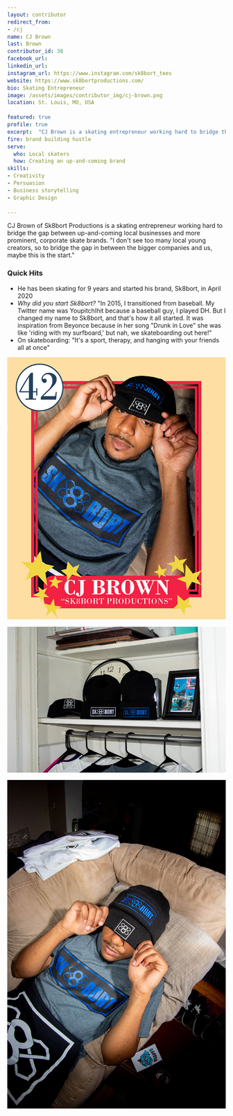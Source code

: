 ```yaml
---
layout: contributor
redirect_from:
- /cj
name: CJ Brown
last: Brown
contributor_id: 38
facebook_url: 
linkedin_url: 
instagram_url: https://www.instagram.com/sk8bort_tees
website: https://www.sk8bortproductions.com/
bio: Skating Entrepreneur
image: /assets/images/contributor_img/cj-brown.png
location: St. Louis, MO, USA

featured: true
profile: true
excerpt:  "CJ Brown is a skating entrepreneur working hard to bridge the gap between up-and-coming more corporate skate brands."
fire: brand building hustle
serve:
  who: Local skaters
  how: Creating an up-and-coming brand
skills:
- Creativity
- Persuasion
- Business storytelling
- Graphic Design

---
```

CJ Brown of Sk8bort Productions is a skating entrepreneur working hard to bridge the gap between up-and-coming local businesses and more prominent, corporate skate brands. "I don't see too many local young creators, so to bridge the gap in between the bigger companies and us, maybe this is the start." 

### Quick Hits
- He has been skating for 9 years and started his brand, Sk8bort, in April 2020
- *Why did you start Sk8bort?* "In 2015, I transitioned from baseball. My Twitter name was YoupitchIhit because a baseball guy, I played DH. But I changed my name to Sk8bort, and that's how it all started. It was inspiration from Beyonce because in her song "Drunk in Love" she was like 'riding with my surfboard,' but nah, we skateboarding out here!"
- On skateboarding: "It's a sport, therapy, and hanging with your friends all at once"

![CJ Brown, 42](/assets/images/contributor_img/cj-brown/cj_001.jpg)

![Sk8bort hats and shirts](/assets/images/contributor_img/cj-brown/cj_002.jpg)

![CJ Brown modling Sk8bort hat and shirt](/assets/images/contributor_img/cj-brown/cj_003.jpg)